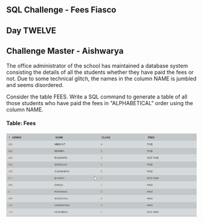 ## SQL Challenge - Fees Fiasco
## Day TWELVE
## Challenge Master - Aishwarya 

The office administrator of the school has maintained a database system consisting the details of all the students whether they have paid the fees or not. Due to some technical glitch, the names in the column NAME is jumbled and seems disordered.

Consider the table FEES. Write a SQL command to generate a table of all those students who have paid the fees in "ALPHABETICAL" order using the column NAME.

#### Table: Fees

![Test Image1](ss.png)
